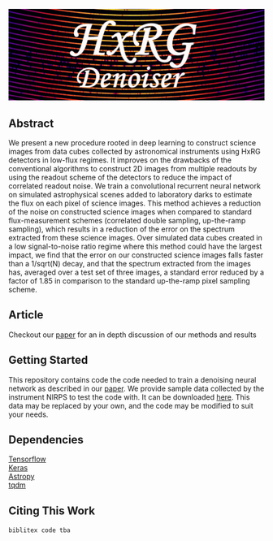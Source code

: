 ![test](https://github.com/GuillaumePayeur/HxRG-denoiser/blob/main/HxRG_denoiser.PNG?raw=true)
## Abstract
We present a new procedure rooted in deep learning to construct science images from data cubes collected by astronomical instruments using HxRG detectors in low-flux regimes. It improves on the drawbacks of the conventional algorithms to construct 2D images from multiple readouts by using the readout scheme of the detectors to reduce the impact of correlated readout noise. We train a convolutional recurrent neural network on simulated astrophysical scenes added to laboratory darks to estimate the flux on each pixel of science images. This method achieves a reduction of the noise on constructed science images when compared to standard flux-measurement schemes (correlated double sampling, up-the-ramp sampling), which results in a reduction of the error on the spectrum extracted from these science images. Over simulated data cubes created in a low signal-to-noise ratio regime where this method could have the largest impact, we find that the error on our constructed science images falls faster than a 1/sqrt(N) decay, and that the spectrum extracted from the images has, averaged over a test set of three images, a standard error reduced by a factor of 1.85 in comparison to the standard up-the-ramp pixel sampling scheme.
## Article
Checkout our [paper](https://arxiv.org/pdf/2205.01866.pdf) for an in depth discussion of our methods and results
## Getting Started
This repository contains code the code needed to train a denoising neural network as described in our [paper](https://arxiv.org/pdf/tba.pdf). We provide sample data collected by the instrument NIRPS to test the code with. It can be downloaded [here](https://www.astro.umontreal.ca/~artigau/ml/). This data may be replaced by your own, and the code may be modified to suit your needs. 
## Dependencies
[Tensorflow](https://github.com/tensorflow/tensorflow "Tensorflow on GitHub")  
[Keras](https://github.com/keras-team/keras "Keras on GitHub")  
[Astropy](https://github.com/astropy/astropy "Astropy on GitHub")  
[tqdm](https://github.com/tqdm/tqdm "tqdm on GitHub")
## Citing This Work
```
biblitex code tba
```
